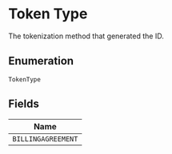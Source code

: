 
# Token Type

The tokenization method that generated the ID.

## Enumeration

`TokenType`

## Fields

| Name |
|  --- |
| `BILLINGAGREEMENT` |

